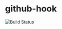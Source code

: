 # github-hook
[![Build Status](https://travis-ci.com/mpq1990/github-hook.svg?branch=master)](https://travis-ci.com/mpq1990/github-hook)
